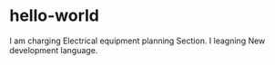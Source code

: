 # hello-world
I am charging Electrical equipment planning Section.
I leagning New development language.
